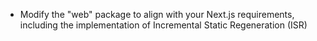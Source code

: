 - Modify the "web" package to align with your Next.js requirements, including the implementation of Incremental Static Regeneration (ISR)

